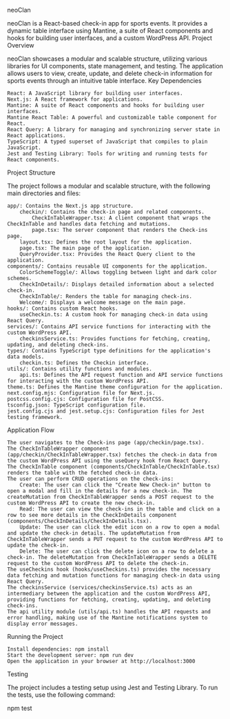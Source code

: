 neoClan

neoClan is a React-based check-in app for sports events. It provides a dynamic table interface using Mantine, a suite of React components and hooks for building user interfaces, and a custom WordPress API.
Project Overview

neoClan showcases a modular and scalable structure, utilizing various libraries for UI components, state management, and testing. The application allows users to view, create, update, and delete check-in information for sports events through an intuitive table interface.
Key Dependencies

    React: A JavaScript library for building user interfaces.
    Next.js: A React framework for applications.
    Mantine: A suite of React components and hooks for building user interfaces.
    Mantine React Table: A powerful and customizable table component for React.
    React Query: A library for managing and synchronizing server state in React applications.
    TypeScript: A typed superset of JavaScript that compiles to plain JavaScript.
    Jest and Testing Library: Tools for writing and running tests for React components.

Project Structure

The project follows a modular and scalable structure, with the following main directories and files:

    app/: Contains the Next.js app structure.
        checkin/: Contains the check-in page and related components.
            CheckInTableWrapper.tsx: A client component that wraps the CheckInTable and handles data fetching and mutations.
            page.tsx: The server component that renders the Check-ins page.
        layout.tsx: Defines the root layout for the application.
        page.tsx: The main page of the application.
        QueryProvider.tsx: Provides the React Query client to the application.
    components/: Contains reusable UI components for the application.
        ColorSchemeToggle/: Allows toggling between light and dark color schemes.
        CheckInDetails/: Displays detailed information about a selected check-in.
        CheckInTable/: Renders the table for managing check-ins.
        Welcome/: Displays a welcome message on the main page.
    hooks/: Contains custom React hooks.
        useCheckin.ts: A custom hook for managing check-in data using React Query.
    services/: Contains API service functions for interacting with the custom WordPress API.
        checkinsService.ts: Provides functions for fetching, creating, updating, and deleting check-ins.
    types/: Contains TypeScript type definitions for the application's data models.
        checkin.ts: Defines the Checkin interface.
    utils/: Contains utility functions and modules.
        api.ts: Defines the API request function and API service functions for interacting with the custom WordPress API.
    theme.ts: Defines the Mantine theme configuration for the application.
    next.config.mjs: Configuration file for Next.js.
    postcss.config.cjs: Configuration file for PostCSS.
    tsconfig.json: TypeScript configuration file.
    jest.config.cjs and jest.setup.cjs: Configuration files for Jest testing framework.

Application Flow

    The user navigates to the Check-ins page (app/checkin/page.tsx).
    The CheckInTableWrapper component (app/checkin/CheckInTableWrapper.tsx) fetches the check-in data from the custom WordPress API using the useQuery hook from React Query.
    The CheckInTable component (components/CheckInTable/CheckInTable.tsx) renders the table with the fetched check-in data.
    The user can perform CRUD operations on the check-ins:
        Create: The user can click the "Create New Check-in" button to open a modal and fill in the details for a new check-in. The createMutation from CheckInTableWrapper sends a POST request to the custom WordPress API to create the new check-in.
        Read: The user can view the check-ins in the table and click on a row to see more details in the CheckInDetails component (components/CheckInDetails/CheckInDetails.tsx).
        Update: The user can click the edit icon on a row to open a modal and update the check-in details. The updateMutation from CheckInTableWrapper sends a PUT request to the custom WordPress API to update the check-in.
        Delete: The user can click the delete icon on a row to delete a check-in. The deleteMutation from CheckInTableWrapper sends a DELETE request to the custom WordPress API to delete the check-in.
    The useCheckins hook (hooks/useCheckins.ts) provides the necessary data fetching and mutation functions for managing check-in data using React Query.
    The checkinsService (services/checkinsService.ts) acts as an intermediary between the application and the custom WordPress API, providing functions for fetching, creating, updating, and deleting check-ins.
    The api utility module (utils/api.ts) handles the API requests and error handling, making use of the Mantine notifications system to display error messages.

Running the Project

    Install dependencies: npm install
    Start the development server: npm run dev
    Open the application in your browser at http://localhost:3000

Testing

The project includes a testing setup using Jest and Testing Library. To run the tests, use the following command:

npm test
